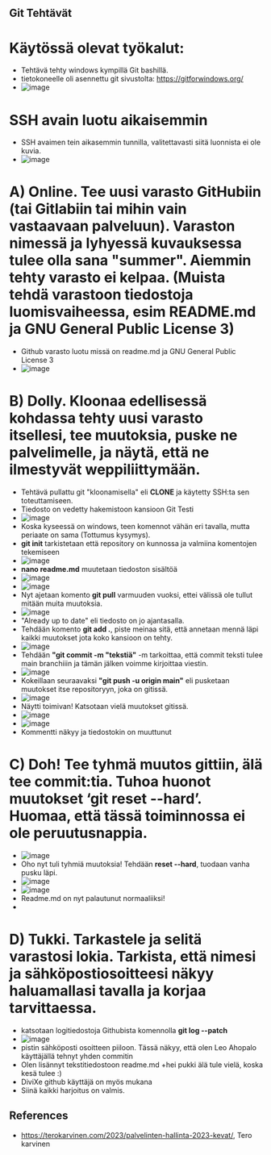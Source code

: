 ## Git Tehtävät

# Käytössä olevat työkalut:
- Tehtävä tehty windows kympillä Git bashillä.
- tietokoneelle oli asennettu git sivustolta: https://gitforwindows.org/
- ![image](https://user-images.githubusercontent.com/105793201/232413772-6ff742a6-6d53-44aa-83c1-55a8e9c6eecd.png)

# SSH avain luotu aikaisemmin
- SSH avaimen tein aikasemmin tunnilla, valitettavasti siitä luonnista ei ole kuvia. 
- ![image](https://user-images.githubusercontent.com/105793201/232420513-e3cb41b6-13da-4289-897b-440d34dcbcfa.png)


# A) Online. Tee uusi varasto GitHubiin (tai Gitlabiin tai mihin vain vastaavaan palveluun). Varaston nimessä ja lyhyessä kuvauksessa tulee olla sana "summer". Aiemmin tehty varasto ei kelpaa. (Muista tehdä varastoon tiedostoja luomisvaiheessa, esim README.md ja GNU General Public License 3)

- Github varasto luotu missä on readme.md ja GNU General Public License 3
- ![image](https://user-images.githubusercontent.com/105793201/231381623-67b3d60e-e375-468b-8915-46a854a5cb74.png)

# B) Dolly. Kloonaa edellisessä kohdassa tehty uusi varasto itsellesi, tee muutoksia, puske ne palvelimelle, ja näytä, että ne ilmestyvät weppiliittymään.

- Tehtävä pullattu git "kloonamisella" eli **CLONE** ja käytetty SSH:ta sen toteuttamiseen. 
- Tiedosto on vedetty hakemistoon kansioon Git Testi
- ![image](https://user-images.githubusercontent.com/105793201/231382723-3a1cc0f7-656e-44bf-b00f-63e4caa31f83.png)
- Koska kyseessä on windows, teen komennot vähän eri tavalla, mutta periaate on sama (Tottumus kysymys).
- **git init** tarkistetaan että repository on kunnossa ja valmiina komentojen tekemiseen
- ![image](https://user-images.githubusercontent.com/105793201/231383050-fd365255-04c1-4442-b801-d6873ff36918.png)
- **nano readme.md** muutetaan tiedoston sisältöä 
- ![image](https://user-images.githubusercontent.com/105793201/231383560-19462def-b736-48af-8c08-6a9d31f5edaa.png)
- ![image](https://user-images.githubusercontent.com/105793201/231383643-b3651c92-ed3a-4367-9b88-0bf731f3fcb9.png)
- Nyt ajetaan komento **git pull** varmuuden vuoksi, ettei välissä ole tullut mitään muita muutoksia. 
- ![image](https://user-images.githubusercontent.com/105793201/231384032-4f5ff6f1-64f7-42ec-b0ac-d0c9ee929d54.png)
- "Already up to date" eli tiedosto on jo ajantasalla.
- Tehdään komento **git add .**, piste meinaa sitä, että annetaan mennä läpi kaikki muutokset jota koko kansioon on tehty. 
- ![image](https://user-images.githubusercontent.com/105793201/231384333-e32a9e74-fb79-45ce-bf08-c8f4edb585a9.png)
- Tehdään **"git commit -m "tekstiä"** -m tarkoittaa, että commit teksti tulee main branchiiin ja tämän jälken voimme kirjoittaa viestin. 
- ![image](https://user-images.githubusercontent.com/105793201/231384692-f0c2b2d7-feee-4659-9697-62ea64d77086.png)
- Kokeillaan seuraavaksi **"git push -u origin main"** eli pusketaan muutokset itse repositoryyn, joka on gitissä.
- ![image](https://user-images.githubusercontent.com/105793201/231385131-15eb1112-59db-497e-a055-3b95190ea6f0.png)
- Näytti toimivan! Katsotaan vielä muutokset gitissä.
- ![image](https://user-images.githubusercontent.com/105793201/231385235-dc6114f7-52c2-4ca9-a04e-113cdde1ceae.png)
- ![image](https://user-images.githubusercontent.com/105793201/231385335-4eba8fd2-7b3b-421e-97af-169ef8f95f83.png)
- Kommentti näkyy ja tiedostokin on muuttunut

# C) Doh! Tee tyhmä muutos gittiin, älä tee commit:tia. Tuhoa huonot muutokset ‘git reset --hard’. Huomaa, että tässä toiminnossa ei ole peruutusnappia.
- ![image](https://user-images.githubusercontent.com/105793201/231402181-b3d4d988-6c7b-4e40-b73c-95bf8ba0d6b7.png)
- Oho nyt tuli tyhmiä muutoksia! Tehdään **reset --hard**, tuodaan vanha pusku läpi.
- ![image](https://user-images.githubusercontent.com/105793201/231402282-34155efd-f29f-4b25-ba19-6ad7ac503dca.png)
- ![image](https://user-images.githubusercontent.com/105793201/231402376-62006ab5-de6e-40e1-8b84-3e2d675e5e14.png)
- Readme.md on nyt palautunut normaaliiksi!
-
# D) Tukki. Tarkastele ja selitä varastosi lokia. Tarkista, että nimesi ja sähköpostiosoitteesi näkyy haluamallasi tavalla ja korjaa tarvittaessa.
- katsotaan logitiedostoja Githubista komennolla **git log --patch**
- ![image](https://user-images.githubusercontent.com/105793201/231430723-334773ea-5082-485d-9958-525a1ba680bd.png)
- pistin sähköposti osoitteen piiloon. Tässä näkyy, että olen Leo Ahopalo käyttäjällä tehnyt yhden commitin
- Olen lisännyt tekstitiedostoon readme.md +hei pukki älä tule vielä, koska kesä tulee :)
- DiviXe github käyttäjä on myös mukana
- Siinä kaikki harjoitus on valmis.

## References
- https://terokarvinen.com/2023/palvelinten-hallinta-2023-kevat/, Tero karvinen
